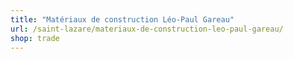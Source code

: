 ```yaml
---
title: "Matériaux de construction Léo-Paul Gareau"
url: /saint-lazare/materiaux-de-construction-leo-paul-gareau/
shop: trade
---
```

